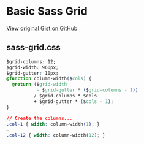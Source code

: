 # Basic Sass Grid

[View original Gist on GitHub](https://gist.github.com/Integralist/3807247)

## sass-grid.css

```css
$grid-columns: 12;
$grid-width: 960px;
$grid-gutter: 10px;
@function column-width($cols) {
  @return ($grid-width
           - $grid-gutter * ($grid-columns - 1))
          / $grid-columns * $cols
          + $grid-gutter * ($cols - 1);
}

// Create the columns...
.col-1 { width: column-width(1); }
…
.col-12 { width: column-width(12); }
```


